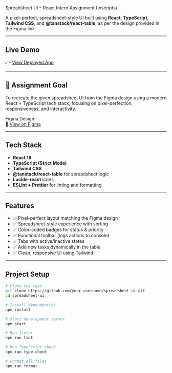 # 
Spreadsheet UI – React Intern Assignment (Inscripts)

A pixel-perfect, spreadsheet-style UI built using **React**, **TypeScript**, **Tailwind CSS**, and **@tanstack/react-table**, as per the design provided in the Figma link.

---

##  Live Demo

👉 [View Deployed App](https://your-vercel-or-netlify-url.com)

---

## 🧠 Assignment Goal

To recreate the given spreadsheet UI from the Figma design using a modern React + TypeScript tech stack, focusing on pixel-perfection, responsiveness, and interactivity.

Figma Design:  
🔗 [View on Figma](https://www.figma.com/design/3nywpu5sz45RrCmwe68QZP/Intern-Design-Assigment?node-id=2-2535&t=DJGGMt8I4fiZjoIB-1)

---

##  Tech Stack

- **React 18**
- **TypeScript (Strict Mode)**
- **Tailwind CSS**
- **@tanstack/react-table** for spreadsheet logic
- **Lucide-react** icons
- **ESLint + Prettier** for linting and formatting

---

##  Features

- ✅ Pixel-perfect layout matching the Figma design
- ✅ Spreadsheet-style experience with sorting
- ✅ Color-coded badges for status & priority
- ✅ Functional toolbar (logs actions to console)
- ✅ Tabs with active/inactive states
- ✅ Add new tasks dynamically in the table
- ✅ Clean, responsive UI using Tailwind

---

## Project Setup

```bash
# Clone the repo
git clone https://github.com/your-username/spreadsheet-ui.git
cd spreadsheet-ui

# Install dependencies
npm install

# Start development server
npm start

# Run linter
npm run lint

# Run TypeScript check
npm run type-check

# Format all files
npm run format

